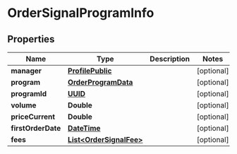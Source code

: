
# OrderSignalProgramInfo

## Properties
Name | Type | Description | Notes
------------ | ------------- | ------------- | -------------
**manager** | [**ProfilePublic**](ProfilePublic.md) |  |  [optional]
**program** | [**OrderProgramData**](OrderProgramData.md) |  |  [optional]
**programId** | [**UUID**](UUID.md) |  |  [optional]
**volume** | **Double** |  |  [optional]
**priceCurrent** | **Double** |  |  [optional]
**firstOrderDate** | [**DateTime**](DateTime.md) |  |  [optional]
**fees** | [**List&lt;OrderSignalFee&gt;**](OrderSignalFee.md) |  |  [optional]



